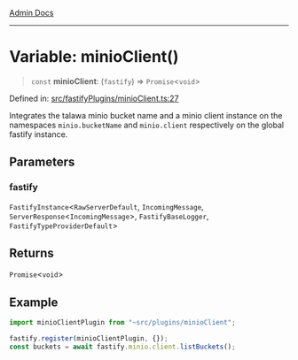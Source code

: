 [Admin Docs](/)

***

# Variable: minioClient()

> `const` **minioClient**: (`fastify`) => `Promise`\<`void`\>

Defined in: [src/fastifyPlugins/minioClient.ts:27](https://github.com/Sourya07/talawa-api/blob/2dc82649c98e5346c00cdf926fe1d0bc13ec1544/src/fastifyPlugins/minioClient.ts#L27)

Integrates the talawa minio bucket name and a minio client instance on the namespaces `minio.bucketName` and `minio.client` respectively on the global fastify instance.

## Parameters

### fastify

`FastifyInstance`\<`RawServerDefault`, `IncomingMessage`, `ServerResponse`\<`IncomingMessage`\>, `FastifyBaseLogger`, `FastifyTypeProviderDefault`\>

## Returns

`Promise`\<`void`\>

## Example

```ts
import minioClientPlugin from "~src/plugins/minioClient";

fastify.register(minioClientPlugin, {});
const buckets = await fastify.minio.client.listBuckets();
```
